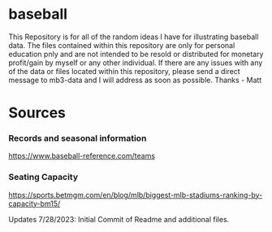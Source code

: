 # baseball
This Repository is for all of the random ideas I have for illustrating baseball data.
The files contained within this repository are only for personal education pnly and are not intended to be resold or distributed for monetary profit/gain by myself or any other individual.
If there are any issues with any of the data or files located within this repository, please send a direct message to mb3-data and I will address as soon as possible.
Thanks - Matt

# Sources
### Records and seasonal information
https://www.baseball-reference.com/teams
### Seating Capacity
https://sports.betmgm.com/en/blog/mlb/biggest-mlb-stadiums-ranking-by-capacity-bm15/

Updates 7/28/2023:
Initial Commit of Readme and additional files.
